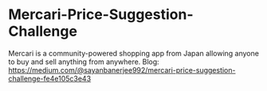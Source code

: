 # Mercari-Price-Suggestion-Challenge
Mercari is a community-powered shopping app from Japan allowing anyone to buy and sell anything from anywhere.      Blog: https://medium.com/@sayanbanerjee992/mercari-price-suggestion-challenge-fe4e105c3e43
